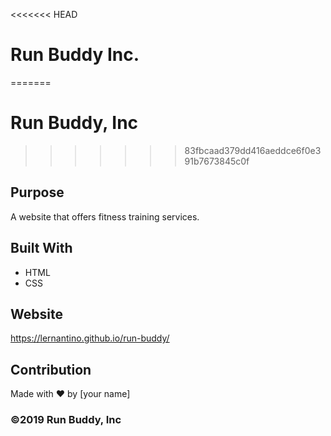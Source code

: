 <<<<<<< HEAD
# Run Buddy Inc.
=======
# Run Buddy, Inc
>>>>>>> 83fbcaad379dd416aeddce6f0e391b7673845c0f

## Purpose
A website that offers fitness training services. 

## Built With
* HTML
* CSS

## Website
https://lernantino.github.io/run-buddy/

## Contribution
Made with ❤️ by [your name]

### ©️2019 Run Buddy, Inc 
